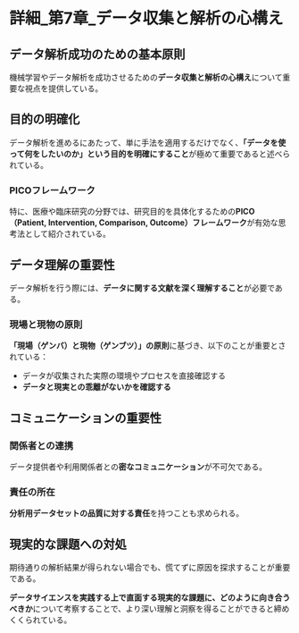 # 詳細_第7章_データ収集と解析の心構え

## データ解析成功のための基本原則

機械学習やデータ解析を成功させるための**データ収集と解析の心構え**について重要な視点を提供している。

## 目的の明確化

データ解析を進めるにあたって、単に手法を適用するだけでなく、**「データを使って何をしたいのか」という目的を明確にすること**が極めて重要であると述べられている。

### PICOフレームワーク

特に、医療や臨床研究の分野では、研究目的を具体化するための**PICO（Patient, Intervention, Comparison, Outcome）フレームワーク**が有効な思考法として紹介されている。

## データ理解の重要性

データ解析を行う際には、**データに関する文献を深く理解すること**が必要である。

### 現場と現物の原則

**「現場（ゲンバ）と現物（ゲンブツ）」の原則**に基づき、以下のことが重要とされている：
- データが収集された実際の環境やプロセスを直接確認する
- **データと現実との乖離がないかを確認する**

## コミュニケーションの重要性

### 関係者との連携
データ提供者や利用関係者との**密なコミュニケーション**が不可欠である。

### 責任の所在
**分析用データセットの品質に対する責任**を持つことも求められる。

## 現実的な課題への対処

期待通りの解析結果が得られない場合でも、慌てずに原因を探求することが重要である。

**データサイエンスを実践する上で直面する現実的な課題に、どのように向き合うべきか**について考察することで、より深い理解と洞察を得ることができると締めくくられている。
